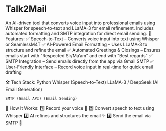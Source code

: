 # Talk2Mail
An AI-driven tool that converts voice input into professional emails using Whisper for speech-to-text and LLaMA-3 for email refinement. Includes automated formatting and SMTP integration for direct email sending.
🔹 Features:
✅ Speech-to-Text – Converts voice input into text using Whisper or SeamlessM4T
✅ AI-Powered Email Formatting – Uses LLaMA-3 to structure and refine the email
✅ Automated Greetings & Closings – Ensures emails start with "Respected Sir/Ma’am" and end with "Best regards"
✅ SMTP Integration – Send emails directly from the app via Gmail SMTP
✅ User-Friendly Interface – Record voice input in real-time for quick email drafting

🛠 Tech Stack:
    Python
    Whisper (Speech-to-Text)
    LLaMA-3 / DeepSeek (AI Email Generation)

    SMTP (Gmail API) (Email Sending)

🚀 How It Works:
1️⃣ Record your voice 📢
2️⃣ Convert speech to text using Whisper 
3️⃣ AI refines and structures the email ✨
4️⃣ Send the email via SMTP 📩

